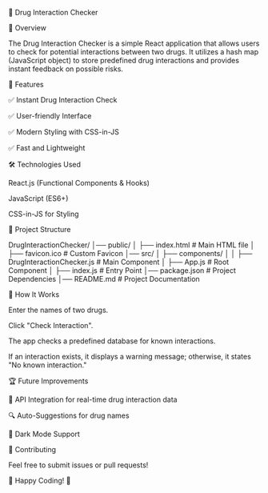 💊 Drug Interaction Checker

📌 Overview

The Drug Interaction Checker is a simple React application that allows users to check for potential interactions between two drugs. It utilizes a hash map (JavaScript object) to store predefined drug interactions and provides instant feedback on possible risks.

🚀 Features

✅ Instant Drug Interaction Check

✅ User-friendly Interface

✅ Modern Styling with CSS-in-JS

✅ Fast and Lightweight

🛠️ Technologies Used

React.js (Functional Components & Hooks)

JavaScript (ES6+)

CSS-in-JS for Styling

📂 Project Structure

DrugInteractionChecker/
│── public/
│   ├── index.html  # Main HTML file
│   ├── favicon.ico  # Custom Favicon
│── src/
│   ├── components/
│   │   ├── DrugInteractionChecker.js  # Main Component
│   ├── App.js  # Root Component
│   ├── index.js  # Entry Point
│── package.json  # Project Dependencies
│── README.md  # Project Documentation

📌 How It Works

Enter the names of two drugs.

Click "Check Interaction".

The app checks a predefined database for known interactions.

If an interaction exists, it displays a warning message; otherwise, it states "No known interaction."

🏆 Future Improvements

🔄 API Integration for real-time drug interaction data

🔍 Auto-Suggestions for drug names

🎨 Dark Mode Support


🙌 Contributing

Feel free to submit issues or pull requests!

💙 Happy Coding! 🚀
